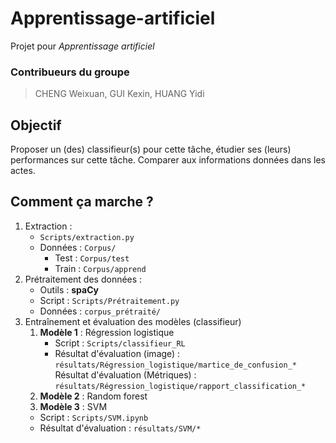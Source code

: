 # Apprentissage-artificiel
Projet pour *Apprentissage artificiel*

### Contribueurs du groupe
> CHENG Weixuan, GUI Kexin, HUANG Yidi


## Objectif  
Proposer un (des) classifieur(s) pour cette tâche, étudier ses (leurs) performances sur cette tâche. Comparer aux informations données dans les actes.

## Comment ça marche ?

1. Extraction : 
    - `Scripts/extraction.py`
    - Données : `Corpus/`
        - Test : `Corpus/test`
        - Train : `Corpus/apprend`
2. Prétraitement des données : 
    - Outils : **spaCy** 
    - Script : `Scripts/Prétraitement.py`
    - Données : `corpus_prétraité/`
3. Entraînement et évaluation des modèles (classifieur)
    1. **Modèle 1** : Régression logistique
        - Script : `Scripts/classifieur_RL`
        - Résultat d'évaluation (image) : `résultats/Régression_logistique/martice_de_confusion_*` <br>
    Résultat d'évaluation (Métriques) : `résultats/Régression_logistique/rapport_classification_*`
    2. **Modèle 2** : Random forest
    3. **Modèle 3** : SVM
      - Script : `Scripts/SVM.ipynb`
      - Résultat d'évaluation  : `résultats/SVM/*` 
     